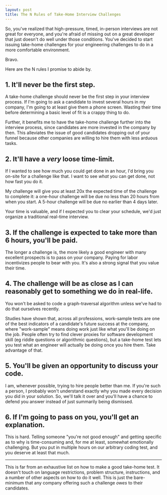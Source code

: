 ```yaml
---
layout: post
title: The N Rules of Take-Home Interview Challenges
---
```


So, you've realized that high-pressure, timed, in-person interviews are not great for everyone, and you're afraid of missing out on a great developer that just doesn't do well under those conditions.  You've decided to start issuing take-home challenges for your engineering challenges to do in a more comfortable environment.

Bravo.

<!--Here are the N rules for a good take-home challenge you need to abide by.-->
Here are the N rules I promise to abide by.

## 1.  It'll never be the first step.

A take-home challenge should never be the first step in your interview process.  If I'm going to ask a candidate to invest several hours in my company, I'm going to at least give them a phone screen.  Wasting their time before determining a basic level of fit is a crappy thing to do.

Further, it benefits me to have the take-home challenge further into the interview process, since candidates are more invested in the company by then.  This alleviates the issue of good candidates dropping out of your funnel because other companies are willing to hire them with less arduous tasks.

## 2. It'll have a *very* loose time-limit.

If I wanted to see how much you could get done in an hour, I'd bring you on-site for a challenge like that.  I want to see *what* you can get done, not how fast you do it.

My challenge will give you at least 20x the expected time of the challenge to complete it: a one-hour challenge will be due no less than 20 hours from when you start.  A 5-hour challenge will be due no earlier than 4 days later.

Your time is valuable, and if I expected you to clear your schedule, we'd just organize a traditional real-time interview.

## 3. If the challenge is expected to take more than 6 hours, you'll be paid.
The longer a challenge is, the more likely a good engineer with many excellent prospects is to pass on your company.  Paying for labor incentivizes people to bear with you.  It's also a strong signal that you value their time.


## 4. The challenge will be as close as I can reasonably get to something we do in real-life.

You won't be asked to code a graph-traversal algorithm unless we've had to do that ourselves recently.

Studies have shown that, across all professions, work-sample tests are one of the best indicators of a candidate's future success at the company, where "work-sample" means doing work just like what you'll be doing on the job.  People often try to find clever proxies for software development skill (eg riddle questions or algorithmic questions), but a take-home test lets you test what an engineer will actually be doing once you hire them.  Take advantage of that.


## 5. You'll be given an opportunity to discuss your code.

I am, whenever possible, trying to hire people better than me.  If you're such a person, I probably won't understand exactly why you made every decision you did in your solution.  So, we'll talk it over and you'll have a chance to defend you answer instead of just summarily being dismissed.

## 6. If I'm going to pass on you, you'll get an explanation.

This is hard.  Telling someone "you're not good enough" and getting specific as to why is time-consuming and, for me at least, somewhat emotionally challenging.  But you put in multiple hours on our arbitrary coding test, and you deserve at least that much.

------

This is far from an exhaustive list on how to make a good take-home test.  It doesn't touch on language restrictions, problem structure, instructions, and a number of other aspects on how to do it well.  This is just the bare-minimum that any company offering such a challenge *owes* to their candidates.
